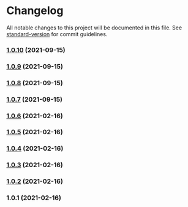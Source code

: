 # Changelog

All notable changes to this project will be documented in this file. See [standard-version](https://github.com/conventional-changelog/standard-version) for commit guidelines.

### [1.0.10](https://github.com/sasensi/sam-sync/compare/v1.0.9...v1.0.10) (2021-09-15)

### [1.0.9](https://github.com/sasensi/sam-sync/compare/v1.0.8...v1.0.9) (2021-09-15)

### [1.0.8](https://github.com/sasensi/sam-sync/compare/v1.0.7...v1.0.8) (2021-09-15)

### [1.0.7](https://github.com/sasensi/sam-sync/compare/v1.0.6...v1.0.7) (2021-09-15)

### [1.0.6](https://github.com/sasensi/sam-sync/compare/v1.0.5...v1.0.6) (2021-02-16)

### [1.0.5](https://github.com/sasensi/sam-sync/compare/v1.0.4...v1.0.5) (2021-02-16)

### [1.0.4](https://github.com/sasensi/sam-sync/compare/v1.0.3...v1.0.4) (2021-02-16)

### [1.0.3](https://github.com/sasensi/sam-sync/compare/v1.0.2...v1.0.3) (2021-02-16)

### [1.0.2](https://github.com/sasensi/sam-sync/compare/v1.0.1...v1.0.2) (2021-02-16)

### 1.0.1 (2021-02-16)
